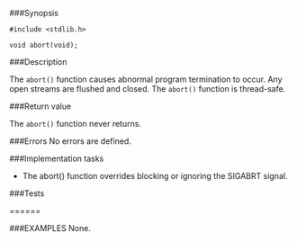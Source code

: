 ###Synopsis

`#include <stdlib.h>`

`void abort(void);`

###Description

The `abort()` function causes abnormal program termination to occur. Any open streams are flushed and closed. The `abort()` function is thread-safe. 

###Return value

The `abort()` function never returns.

###Errors
No errors are defined.

###Implementation tasks

* The abort() function overrides blocking or ignoring the SIGABRT signal.

###Tests

======

###EXAMPLES
None.
